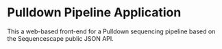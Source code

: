 Pulldown Pipeline Application
=============================

This a web-based front-end for a Pulldown sequencing pipeline based on the Sequencescape public JSON API.